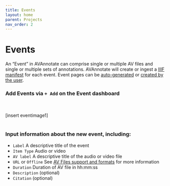 ```yaml
---
title: Events
layout: home
parent: Projects
nav_order: 2
---
```

# Events
An “Event” in AVAnnotate can comprise single or multiple AV files and single or multiple sets of annotations. AVAnnotate will create or ingest a [IIIF manifest](https://iiif.io/guides/using_iiif_resources/) for each event. Event pages can be [auto-generated](https://avannotate.github.io/documentation/pages/auto/) or [created by the user](https://avannotate.github.io/documentation/pages/custom/).

### Add Events via `+ Add` on the Event dashboard
<br><br>
[insert eventimage1]
<br><br>

### Input information about the new event, including: 
- `Label` A descriptive title of the event
- `Item Type` Audio or video
- `AV label` A descriptive title of the audio or video file
- `URL` or `Offline` See [AV Files support and formats](https://avannotate.github.io/documentation/pages/av/) for more information
- `Duration` Duration of AV file in hh:mm:ss
- `Description` (optional)
- `Citation` (optional)

  
